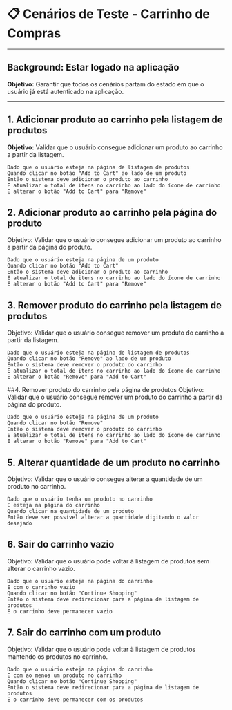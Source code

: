 # 📋 Cenários de Teste - Carrinho de Compras

---

## Background: Estar logado na aplicação
**Objetivo:** Garantir que todos os cenários partam do estado em que o usuário já está autenticado na aplicação.

---

## 1. Adicionar produto ao carrinho pela listagem de produtos
**Objetivo:** Validar que o usuário consegue adicionar um produto ao carrinho a partir da listagem.

```gherkin
Dado que o usuário esteja na página de listagem de produtos
Quando clicar no botão "Add to Cart" ao lado de um produto
Então o sistema deve adicionar o produto ao carrinho
E atualizar o total de itens no carrinho ao lado do ícone de carrinho
E alterar o botão "Add to Cart" para "Remove"
```

## 2. Adicionar produto ao carrinho pela página do produto
Objetivo: Validar que o usuário consegue adicionar um produto ao carrinho a partir da página do produto.

```gherkin
Dado que o usuário esteja na página de um produto
Quando clicar no botão "Add to Cart"
Então o sistema deve adicionar o produto ao carrinho
E atualizar o total de itens no carrinho ao lado do ícone de carrinho
E alterar o botão "Add to Cart" para "Remove"
```

## 3. Remover produto do carrinho pela listagem de produtos
Objetivo: Validar que o usuário consegue remover um produto do carrinho a partir da listagem.

```gherkin
Dado que o usuário esteja na página de listagem de produtos
Quando clicar no botão "Remove" ao lado de um produto
Então o sistema deve remover o produto do carrinho
E atualizar o total de itens no carrinho ao lado do ícone de carrinho
E alterar o botão "Remove" para "Add to Cart"
```

##4. Remover produto do carrinho pela página de produtos
Objetivo: Validar que o usuário consegue remover um produto do carrinho a partir da página do produto.

```gherkin
Dado que o usuário esteja na página de um produto
Quando clicar no botão "Remove"
Então o sistema deve remover o produto do carrinho
E atualizar o total de itens no carrinho ao lado do ícone de carrinho
E alterar o botão "Remove" para "Add to Cart"
```

## 5. Alterar quantidade de um produto no carrinho
Objetivo: Validar que o usuário consegue alterar a quantidade de um produto no carrinho.

```gherkin
Dado que o usuário tenha um produto no carrinho
E esteja na página do carrinho
Quando clicar na quantidade de um produto
Então deve ser possível alterar a quantidade digitando o valor desejado
```

## 6. Sair do carrinho vazio
Objetivo: Validar que o usuário pode voltar à listagem de produtos sem alterar o carrinho vazio.

```gherkin
Dado que o usuário esteja na página do carrinho
E com o carrinho vazio
Quando clicar no botão "Continue Shopping"
Então o sistema deve redirecionar para a página de listagem de produtos
E o carrinho deve permanecer vazio
```

## 7. Sair do carrinho com um produto
Objetivo: Validar que o usuário pode voltar à listagem de produtos mantendo os produtos no carrinho.

```gherkin
Dado que o usuário esteja na página do carrinho
E com ao menos um produto no carrinho
Quando clicar no botão "Continue Shopping"
Então o sistema deve redirecionar para a página de listagem de produtos
E o carrinho deve permanecer com os produtos
```
